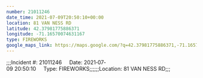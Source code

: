```yaml
---
number: 21011246
date_time: 2021-07-09T20:50:10+00:00
location: 81 VAN NESS RD
latitude: 42.37981775886371
longitude: -71.16570074631167
type: FIREWORKS
google_maps_link: https://maps.google.com/?q=42.37981775886371,-71.16570074631167
---
```


;;;Incident #: 21011246     Date: 2021‐07‐09 20:50:10     Type: FIREWORKS;;;;;;Location: 81 VAN NESS RD;;;
